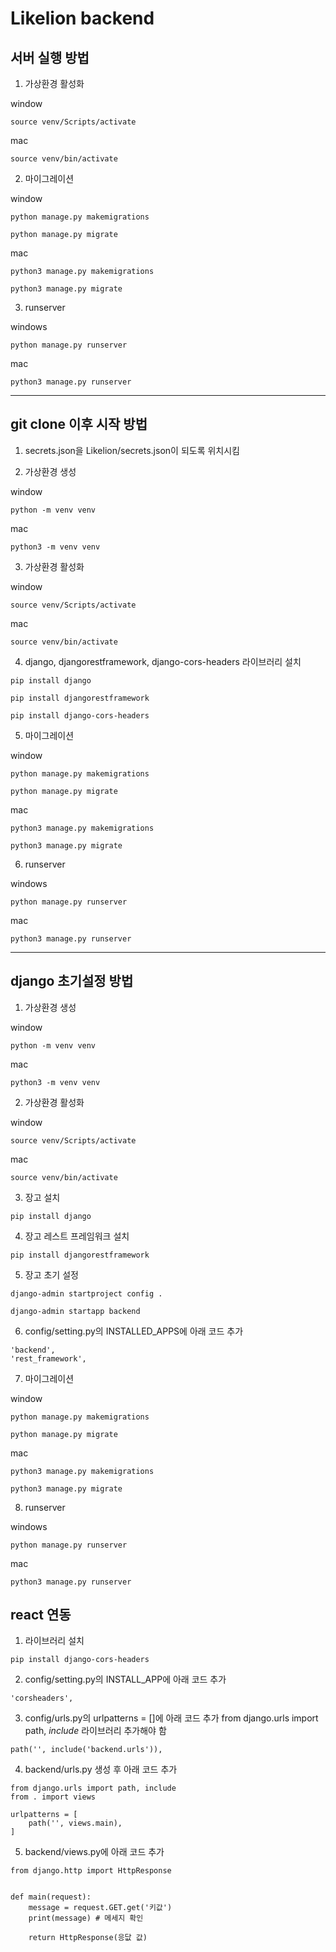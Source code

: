 # Likelion backend
## 서버 실행 방법
1. 가상환경 활성화

window 
```
source venv/Scripts/activate
```
mac
```
source venv/bin/activate
```
2. 마이그레이션

window
```
python manage.py makemigrations
```
```
python manage.py migrate
```
mac
```
python3 manage.py makemigrations
```
```
python3 manage.py migrate
```
3. runserver

windows
```
python manage.py runserver
```
mac
```
python3 manage.py runserver
```
---
## git clone 이후 시작 방법
1. secrets.json을 Likelion/secrets.json이 되도록 위치시킴

2. 가상환경 생성

window
```
python -m venv venv
```
mac
```
python3 -m venv venv
```
3. 가상환경 활성화

window 
```
source venv/Scripts/activate
```
mac
```
source venv/bin/activate
```
4. django, djangorestframework, django-cors-headers 라이브러리 설치
```
pip install django
```
```
pip install djangorestframework
```
```
pip install django-cors-headers
```
5. 마이그레이션

window
```
python manage.py makemigrations
```
```
python manage.py migrate
```
mac
```
python3 manage.py makemigrations
```
```
python3 manage.py migrate
```
6. runserver

windows
```
python manage.py runserver
```
mac
```
python3 manage.py runserver
```
---
## django 초기설정 방법
1. 가상환경 생성

window
```
python -m venv venv
```
mac
```
python3 -m venv venv
```
2. 가상환경 활성화

window 
```
source venv/Scripts/activate
```
mac
```
source venv/bin/activate
```
3. 장고 설치
```
pip install django
```
4. 장고 레스트 프레임워크 설치
```
pip install djangorestframework
```
5. 장고 초기 설정
```
django-admin startproject config .
```
```
django-admin startapp backend
```

6. config/setting.py의 INSTALLED_APPS에 아래 코드 추가
```
'backend',
'rest_framework',
```
7. 마이그레이션

window
```
python manage.py makemigrations
```
```
python manage.py migrate
```
mac
```
python3 manage.py makemigrations
```
```
python3 manage.py migrate
```
8. runserver

windows
```
python manage.py runserver
```
mac
```
python3 manage.py runserver
```

## react 연동
1. 라이브러리 설치
```
pip install django-cors-headers
```
2. config/setting.py의 INSTALL_APP에 아래 코드 추가
```
'corsheaders',
```
3. config/urls.py의 urlpatterns = []에 아래 코드 추가
from django.urls import path, *include* 라이브러리 추가해야 함
```
path('', include('backend.urls')),
```
4. backend/urls.py 생성 후 아래 코드 추가
```
from django.urls import path, include
from . import views

urlpatterns = [
    path('', views.main),
]
```
5. backend/views.py에 아래 코드 추가
```
from django.http import HttpResponse


def main(request):
    message = request.GET.get('키값')
    print(message) # 메세지 확인

    return HttpResponse(응닶 값)

```